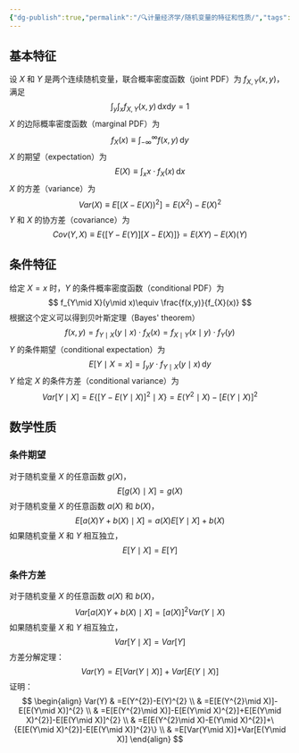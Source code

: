```yaml
---
{"dg-publish":true,"permalink":"/🔍计量经济学/随机变量的特征和性质/","tags":["线性模型"],"created":"2025-01-08T15:09:15.000+08:00","updated":"2025-08-20T16:14:14.860+08:00"}
---
```



## 基本特征

设 $X$ 和 $Y$ 是两个连续随机变量，联合概率密度函数（joint PDF）为 $f_{X,Y}(x,y)$，满足
$$
\int_{y}\int_{x} f_{X,Y}(x,y) \,\mathrm{d}x \mathrm{d}y=1
$$
$X$ 的边际概率密度函数（marginal PDF）为
$$
f_{X}(x)\equiv \int_{-\infty}^{\infty} f(x,y) \,\mathrm{d}y
$$
$X$ 的期望（expectation）为
$$
E(X)\equiv \int_{x}x\cdot f_X(x) \,\mathrm{d}x
$$
$X$ 的方差（variance）为
$$
Var(X)\equiv E\left[(X-E(X))^{2}\right]=E(X^2)-E(X)^2
$$
$Y$ 和 $X$ 的协方差（covariance）为
$$
Cov(Y,X)\equiv E\left\{ [Y-E(Y)][X-E(X)] \right\}=E(XY)-E(X)(Y) 
$$
## 条件特征

给定 $X = x$ 时，$Y$ 的条件概率密度函数（conditional PDF）为
$$
f_{Y\mid X}(y\mid x)\equiv \frac{f(x,y)}{f_{X}(x)}
$$
根据这个定义可以得到贝叶斯定理（Bayes' theorem）
$$
f(x,y)=f_{{Y\mid X}}(y\mid x)\cdot f_{X}(x)=f_{X\mid Y}(x\mid y)\cdot f_{Y}(y)
$$
$Y$ 的条件期望（conditional expectation）为
$$
E[Y\mid X=x]=\int_{y}y\cdot f_{Y\mid X}(y\mid x) \, \mathrm{d}y
$$
$Y$ 给定 $X$ 的条件方差（conditional variance）为
$$
Var[Y\mid X]=E\{[Y-E(Y\mid X)]^{2}\mid X\}=E(Y^{2}\mid X)-[E(Y\mid X)]^{2}
$$
## 数学性质

### 条件期望

对于随机变量 $X$ 的任意函数 $g(X)$，
$$
E[g(X)\mid X]=g(X)
$$
对于随机变量 $X$ 的任意函数 $a(X)$ 和 $b(X)$，
$$
E[a(X)Y+b(X)\mid X]=a(X)E[Y\mid X]+b(X)
$$
如果随机变量 $X$ 和 $Y$ 相互独立，
$$
E[Y\mid X]=E[Y]
$$
### 条件方差

对于随机变量 $X$ 的任意函数 $a(X)$ 和 $b(X)$，
$$
Var[a(X)Y+b(X)\mid X]=[a(X)]^{2}Var(Y\mid X)
$$
如果随机变量 $X$ 和 $Y$ 相互独立，
$$
Var[Y\mid X]=Var[Y]
$$
方差分解定理：
$$
Var(Y)=E[Var(Y\mid X)]+Var[E(Y\mid X)]
$$
证明：
$$
\begin{align}
Var(Y) & =E(Y^{2})-E(Y)^{2} \\
 & =E[E(Y^{2}\mid X)]-E[E(Y\mid X)]^{2} \\
 & =E[E(Y^{2}\mid X)]-E[E(Y\mid X)^{2}]+E[E(Y\mid X)^{2}]-E[E(Y\mid X)]^{2} \\
 & =E[E(Y^{2}\mid X)-E(Y\mid X)^{2}]+\{E[E(Y\mid X)^{2}]-E[E(Y\mid X)]^{2}\} \\
 & =E[Var(Y\mid X)]+Var[E(Y\mid X)]
\end{align}
$$



